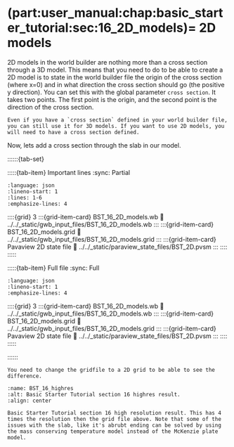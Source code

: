 (part:user_manual:chap:basic_starter_tutorial:sec:16_2D_models)=
2D models
=========

2D models in the world builder are nothing more than a cross section through a 3D model. This means that you need to do to be able to create a 2D model is to state in the world builder file the origin of the cross section (where x=0) and in what direction the cross section should go (the positive y direction). You can set this with the global parameter `cross section`. It takes two points. The first point is the origin, and the second point is the direction of the cross section. 

```{note}
Even if you have a `cross section` defined in your world builder file, you can still use it for 3D models. If you want to use 2D models, you will need to have a cross section defined.
```

Now, lets add a cross section through the slab in our model. 

::::::{tab-set}

:::::{tab-item} Important lines
:sync: Partial

```{literalinclude} ../../_static/gwb_input_files/BST_16_2D_models.wb
:language: json
:lineno-start: 1
:lines: 1-6
:emphasize-lines: 4
```
::::{grid} 3
:::{grid-item-card} BST_16_2D_models.wb
:link: ../../_static/gwb_input_files/BST_16_2D_models.wb
:::
:::{grid-item-card} BST_16_2D_models.grid
:link: ../../_static/gwb_input_files/BST_16_2D_models.grid
:::
:::{grid-item-card} Pavaview 2D state file 
:link: ../../_static/paraview_state_files/BST_2D.pvsm
:::
::::
:::::

:::::{tab-item} Full file
:sync: Full


```{literalinclude} ../../_static/gwb_input_files/BST_16_2D_models.wb
:language: json
:lineno-start: 1
:emphasize-lines: 4
```

::::{grid} 3
:::{grid-item-card} BST_16_2D_models.wb
:link: ../../_static/gwb_input_files/BST_16_2D_models.wb
:::
:::{grid-item-card} BST_16_2D_models.grid
:link: ../../_static/gwb_input_files/BST_16_2D_models.grid
:::
:::{grid-item-card} Pavaview 2D state file 
:link: ../../_static/paraview_state_files/BST_2D.pvsm
:::
::::
:::::

::::::

```{note}
You need to change the gridfile to a 2D grid to be able to see the difference.
```


```{figure} ../../../../doc/sphinx/_static/images/user_manual/basic_starter_tutorial/BST_16.png
:name: BST_16_highres
:alt: Basic Starter Tutorial section 16 highres result. 
:align: center

Basic Starter Tutorial section 16 high resolution result. This has 4 times the resolution then the grid file above. Note that some of the issues with the slab, like it's abrubt ending can be solved by using the mass conserving temperature model instead of the McKenzie plate model. 
```